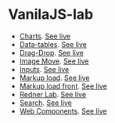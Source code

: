 # VanilaJS-lab

- [Charts](charts). [See live](https://thegicode.github.io/vanilaJS-lab/charts)
- [Data-tables](data-tables). [See live](https://thegicode.github.io/vanilaJS-lab/data-tables/)
- [Drag-Drop](drag-drop). [See live](https://thegicode.github.io/vanilaJS-lab/drag-drop)
- [Image Move](image-move). [See live](https://thegicode.github.io/vanilaJS-lab/image-move)
- [Inputs](inputs). [See live](https://thegicode.github.io/vanilaJS-lab/inputs)
- [Markup load](markup-load). [See live](https://thegicode.github.io/vanilaJS-lab/markup-load)
- [Markup load front](markup-load-front). [See live](https://thegicode.github.io/vanilaJS-lab/markup-load-front)
- [Redner Lab](render-lab). [See live](https://thegicode.github.io/vanilaJS-lab/render-lab)
- [Search](search). [See live](https://thegicode.github.io/vanilaJS-lab/search)
- [Web Components](web-components). [See live](https://thegicode.github.io/vanilaJS-lab/web-components)
